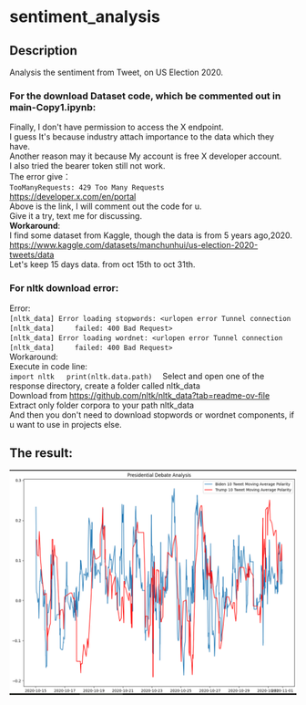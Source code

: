 # sentiment_analysis
## Description
Analysis the sentiment from Tweet, on US Election 2020.  
### For the download Dataset code, which be commented out in **main-Copy1.ipynb**:
Finally, I don't have permission to access the X endpoint.  
I guess It's because industry attach importance to the data which they have.  
Another reason may it because My account is free X developer account.  
I also tried the bearer token still not work.  
The error give：  
`TooManyRequests: 429 Too Many Requests `  
https://developer.x.com/en/portal  
Above is the link, I will comment out the code for u.  
Give it a try, text me for discussing.  
**Workaround**:  
I find some dataset from Kaggle, though the data is from 5 years ago,2020.  
https://www.kaggle.com/datasets/manchunhui/us-election-2020-tweets/data  
Let's keep 15 days data.  from oct 15th to oct 31th.  
### For nltk download error:  
Error:  
`[nltk_data] Error loading stopwords: <urlopen error Tunnel connection   `<br> 
`[nltk_data]     failed: 400 Bad Request>     `<br>
`[nltk_data] Error loading wordnet: <urlopen error Tunnel connection     `<br>
`[nltk_data]     failed: 400 Bad Request>   `<br>
Workaround:  
Execute in code line:  
`import nltk  
print(nltk.data.path)  `
Select and open one of the response directory, create a folder called nltk_data  
Download from https://github.com/nltk/nltk_data?tab=readme-ov-file  
Extract only folder corpora to your path nltk_data  
And then you don't need to download stopwords or wordnet components, if u want to use in projects else.  
##  The result:
![result.png](img.png)